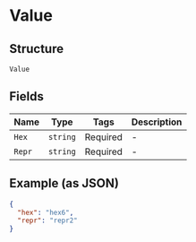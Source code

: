 # Value

## Structure

`Value`

## Fields

| Name   | Type     | Tags     | Description |
| ------ | -------- | -------- | ----------- |
| `Hex`  | `string` | Required | -           |
| `Repr` | `string` | Required | -           |

## Example (as JSON)

```json
{
  "hex": "hex6",
  "repr": "repr2"
}
```
